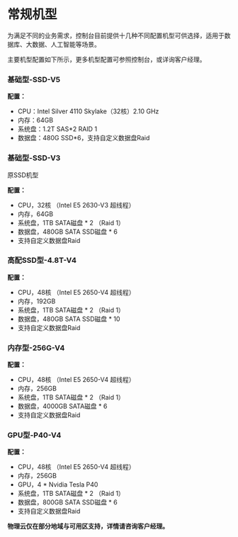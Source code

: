 # 常规机型

为满足不同的业务需求，控制台目前提供十几种不同配置机型可供选择，适用于数据库、大数据、人工智能等场景。

主要机型配置如下所示，更多机型配置可参照控制台，或详询客户经理。

### 基础型-SSD-V5

**配置：**

  * CPU：Intel Silver 4110 Skylake（32核）2.10 GHz
  * 内存：64GB
  * 系统盘：1.2T SAS*2  RAID 1
  * 数据盘：480G SSD*6，支持自定义数据盘Raid


### 基础型-SSD-V3

原SSD机型

**配置：**

  - CPU，32核 （Intel E5 2630-V3 超线程）
  - 内存，64GB
  - 系统盘，1TB SATA磁盘 * 2 （Raid 1）
  - 数据盘，480GB SATA SSD磁盘 * 6 
  - 支持自定义数据盘Raid

### 高配SSD型-4.8T-V4

**配置：**

  - CPU，48核 （Intel E5 2650-V4 超线程）
  - 内存，192GB
  - 系统盘，1TB SATA磁盘 * 2 （Raid 1）
  - 数据盘，480GB SATA SSD磁盘 * 10 
  - 支持自定义数据盘Raid

### 内存型-256G-V4

**配置：**

  - CPU，48核 （Intel E5 2650-V4 超线程）
  - 内存，256GB
  - 系统盘，1TB SATA磁盘 * 2 （Raid 1）
  - 数据盘，4000GB SATA磁盘 * 6 
  - 支持自定义数据盘Raid

### GPU型-P40-V4

**配置：**

  - CPU，48核 （Intel E5 2650-V4 超线程）
  - 内存，256GB
  - GPU，4 * Nvidia Tesla P40
  - 系统盘，1TB SATA磁盘 * 2 （Raid 1）
  - 数据盘，800GB SATA SSD磁盘 * 6 
  - 支持自定义数据盘Raid

**物理云仅在部分地域与可用区支持，详情请咨询客户经理。**
